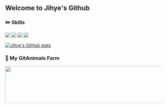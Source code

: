 <!--
**Jihye817/Jihye817** is a ✨ _special_ ✨ repository because its `README.md` (this file) appears on your GitHub profile.

Here are some ideas to get you started:

- 🔭 I’m currently working on ...
- 🌱 I’m currently learning ...
- 👯 I’m looking to collaborate on ...
- 🤔 I’m looking for help with ...
- 💬 Ask me about ...
- 📫 How to reach me: ...
- 😄 Pronouns: ...
- ⚡ Fun fact: ...
-->
## Welcome to Jihye's Github


### ✏️ Skills
<img src="https://img.shields.io/badge/Java-000000?style=flat&logoColor=white"/> <img src="https://img.shields.io/badge/springboot-6DB33F?style=flat&logo=springboot&logoColor=white"/> <img src="https://img.shields.io/badge/JavaScript-F7DF1E?style=flat&logo=JavaScript&logoColor=white"/> <img src="https://img.shields.io/badge/Vue-4FC08D?style=flat&logo=Vue.js&logoColor=white"/>

[![Jihye's GitHub stats](https://github-readme-stats.vercel.app/api?username=Jihye817&show_icons=true)](https://github.com/anuraghazra/github-readme-stats)

<!-- [![Solved.ac프로필](http://mazassumnida.wtf/api/generate_badge?boj=stella817)](https://solved.ac/stella817) -->

### 🐾 My GitAnimals Farm
<a href="https://github.com/devxb/gitanimals">
  <img
    src="https://render.gitanimals.org/lines/Jihye817?pet-id=646973679508642041"
    width="600"
    height="120"
  />
</a>
